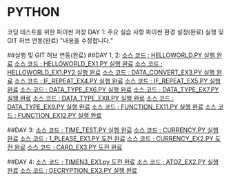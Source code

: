 # PYTHON
코딩 테스트를 위한 파이썬 저장
DAY 1: 주요 실습 사항 파이썬 환경 설정(완료) 실행 및 GIT 허브 연동(완료)
"내용을 수정합니다."

##실행 및 GIT 허브 연동(완료)
##DAY 1, 2:
[소스 코드 : HELLOWORLD.PY 실행 완료](https://github.com/kimthbo/PYTHON/blob/main/DAY1-2/HELLOWORLD.py)
[소스 코드 : HELLOWORLD_EX1.PY 실행 완료](https://github.com/kimthbo/PYTHON/blob/main/DAY1-2/HELLOWORLD_EX1.py)
[소스 코드 : HELLOWORLD_EX1.PY2 실행 완료](https://github.com/kimthbo/PYTHON/blob/main/DAY1-2/DATE_INPUT_EX2.py)
[소스 코드 : DATA_CONVERT_EX3.PY 실행 완료](https://github.com/kimthbo/PYTHON/blob/main/DAY1-2/DATA_CONVERT_EX3.py)
[소스 코드 : IF_REPEAT_EX4.PY 실행 완료](https://github.com/kimthbo/PYTHON/blob/main/DAY1-2/IF_REPEAT_EX4.py)
[소스 코드 : IF_REPEAT_EX5.PY 실행 완료](https://github.com/kimthbo/PYTHON/blob/main/DAY1-2/IF_REPEAT_EX5.py)
[소스 코드 : DATA_TYPE_EX6.PY 실행 완료](https://github.com/kimthbo/PYTHON/blob/main/DAY1-2/DATA_TYPE_EX6.py)
[소스 코드 : DATA_TYPE_EX7.PY 실행 완료](https://github.com/kimthbo/PYTHON/blob/main/DAY1-2/DATA_TYPE_EX7.py)
[소스 코드 : DATA_TYPE_EX8.PY 실행 완료](https://github.com/kimthbo/PYTHON/blob/main/DAY1-2/DATA_TYPE_EX8.py)
[소스 코드 : DATA_TYPE_EX9.PY 실행 완료](https://github.com/kimthbo/PYTHON/blob/main/DAY1-2/DATA_TYPE_EX9.py)
[소스 코드 : FUNCTION_EX11.PY 실행 완료](https://github.com/kimthbo/PYTHON/blob/main/DAY1-2/FUNCTION_EX11.py)
[소스 코드 : FUNCTION_EX12.PY 실행 완료](https://github.com/kimthbo/PYTHON/blob/main/DAY1-2/FUNCTION_EX12.py)

##DAY 3:
[소스 코드 : TIME_TEST.PY 실행 완료](https://github.com/kimthbo/PYTHON/blob/main/DAY3/TIIME_TEST.py)
[소스 코드 : CURRENCY.PY 실행 완료](https://github.com/kimthbo/PYTHON/blob/main/DAY3/CURRENCY.py)
[소스 코드 : 1_PLEASE_EX1.PY 도전 완료](https://github.com/kimthbo/PYTHON/blob/main/DAY3/1_PLEASE_EX1.py)
[소스 코드 : CURRENCY_EX2.PY 도전 완료](https://github.com/kimthbo/PYTHON/blob/main/DAY3/CURRENCY_EX2_1.py)
[소스 코드 : CARD_EX3.PY 도전 완료](https://github.com/kimthbo/PYTHON/blob/main/DAY3/CARD_EX3.py)

##DAY 4:
[소스 코드 : TIMEN3_EX1.py 도전 완료](https://github.com/kimthbo/PYTHON/blob/main/DAY4/TIMEN3_EX1.py)
[소스 코드 : ATOZ_EX2.PY 실행 완료](https://github.com/kimthbo/PYTHON/blob/main/DAY4/ATOZ_EX2_1.py)
[소스 코드 : DECRYPTION_EX3.PY 실행 완료](https://github.com/kimthbo/PYTHON/blob/main/DAY4/DECRYPTION_EX3_1.py) 